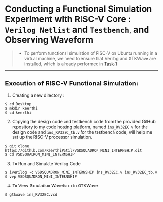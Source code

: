 # Conducting a Functional Simulation Experiment with RISC-V Core : `Verilog Netlist` and `Testbench`, and Observing Waveform  

> * To perform functional simulation of RISC-V on Ubuntu running in a virtual machine, we need to ensure that Verilog and GTKWave are installed, which is already performed in  <a href="https://github.com/KeerthiPatil/VSDSQUADRON_MINI_INTERNSHIP/blob/521f141724596c3a0b9e766b10dd59874f90fe80/TASK-1.md">Task-1</a>
---------------------------------------------------------------------------------------------------------------------------------------------------------------  
## Execution of RISC-V Functional Simulation:    
1. Creating a new directory :
```
$ cd Desktop
$ mkdir keerthi
$ cd keerthi
``` 
2. Copying the design code and testbench code from the provided GitHub repository to my code hosting platform, named `ins_RV32EC.v` for the design code and `ins_RV32EC_tb.v` for the testbench code, will help me set up the RISC-V processor simulation. 
```
$ git clone https://github.com/KeerthiPatil/VSDSQUADRON_MINI_INTERNSHIP.git
$ cd VSDSQUADRON_MINI_INTERNSHIP
```  

3. To Run and Simulate Verilog Code:
```
$ iverilog -o VSDSQUADRON_MINI_INTERNSHIP ins_RV32EC.v ins_RV32EC_tb.v
$ vvp VSDSQUADRON_MINI_INTERNSHIP
```
4. To View Simulation Waveform in GTKWave:
```
$ gtkwave ins_RV32EC.vcd
```
